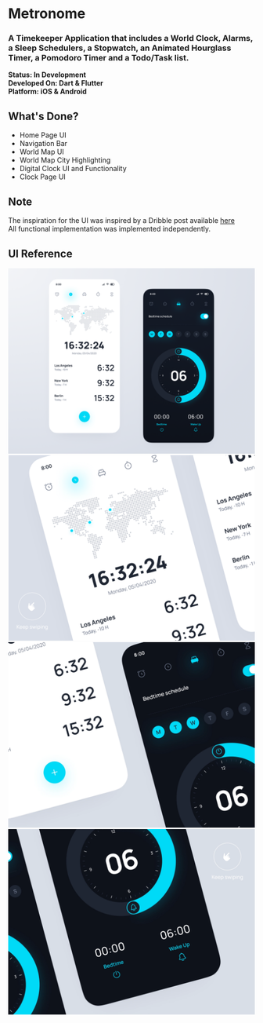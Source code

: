 # Metronome
### A Timekeeper Application that includes a World Clock, Alarms, a Sleep Schedulers, a Stopwatch, an Animated Hourglass Timer, a Pomodoro Timer and a Todo/Task list.

**Status: In Development**  
**Developed On: Dart & Flutter**   
**Platform: iOS & Android**  

## What's Done?
- Home Page UI
- Navigation Bar
- World Map UI
- World Map City Highlighting
- Digital Clock UI and Functionality
- Clock Page UI

## Note
The inspiration for the UI was inspired by a Dribble post available [here](https://dribbble.com/shots/14553716-Mobile-Clock-App/attachments/6242470?mode=media)  
All functional implementation was implemented independently.

## UI Reference
![Banner](images/UI1.webp)
![Banner](images/UI2.png)
![Banner](images/UI3.webp)
![Banner](images/UI4.webp)

